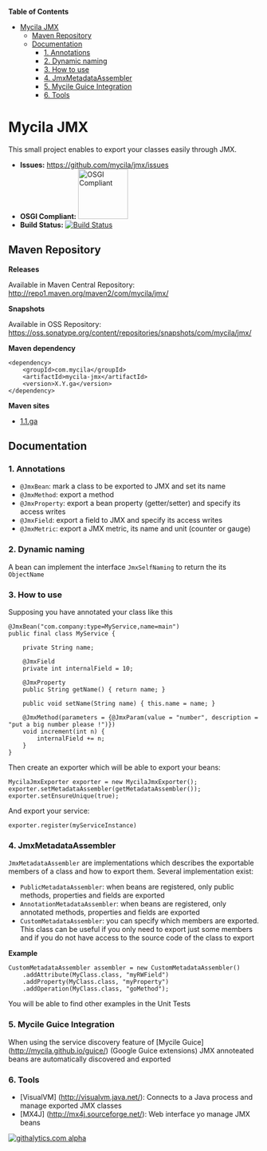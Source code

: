 **Table of Contents**

- [Mycila JMX](#mycila-jmx)
	- [Maven Repository](#maven-repository)
	- [Documentation](#documentation)
		- [1. Annotations](#1-annotations)
		- [2. Dynamic naming](#2-dynamic-naming)
		- [3. How to use](#3-how-to-use)
		- [4. JmxMetadataAssembler](#4-jmxmetadataassembler)
		- [5. Mycile Guice Integration](#5-mycile-guice-integration)
		- [6. Tools](#6-tools)

# Mycila JMX #

This small project enables to export your classes easily through JMX.

 - __Issues:__ https://github.com/mycila/jmx/issues
 - __OSGI Compliant:__ <img width="100px" src="http://www.sonatype.com/system/images/W1siZiIsIjIwMTMvMDQvMTIvMTEvNDAvMzcvMTgzL05leHVzX0ZlYXR1cmVfTWF0cml4X29zZ2lfbG9nby5wbmciXV0/Nexus-Feature-Matrix-osgi-logo.png" title="OSGI Compliant"></img>
 - __Build Status:__ [![Build Status](https://travis-ci.org/mycila/jmx.png?branch=master)](https://travis-ci.org/mycila/jmx)

## Maven Repository ##

 __Releases__

Available in Maven Central Repository: http://repo1.maven.org/maven2/com/mycila/jmx/

 __Snapshots__
 
Available in OSS Repository:  https://oss.sonatype.org/content/repositories/snapshots/com/mycila/jmx/

__Maven dependency__

    <dependency>
        <groupId>com.mycila</groupId>
        <artifactId>mycila-jmx</artifactId>
        <version>X.Y.ga</version>
    </dependency>

__Maven sites__

 - [1.1.ga](http://mycila.github.io/jmx/reports/1.1.ga/index.html)

## Documentation ##

### 1. Annotations ###

 - `@JmxBean`: mark a class to be exported to JMX and set its name 
 - `@JmxMethod`: export a method
 - `@JmxProperty`: export a bean property (getter/setter) and specify its access writes 
 - `@JmxField`: export a field to JMX and specify its access writes
 - `@JmxMetric`: export a JMX metric, its name and unit (counter or gauge)
 
### 2. Dynamic naming ###

A bean can implement the interface `JmxSelfNaming` to return the its `ObjectName`

### 3. How to use ###

Supposing you have annotated your class like this

    @JmxBean("com.company:type=MyService,name=main")
    public final class MyService {
    
        private String name;
    
        @JmxField
        private int internalField = 10;
    
        @JmxProperty
        public String getName() { return name; }
    
        public void setName(String name) { this.name = name; }
    
        @JmxMethod(parameters = {@JmxParam(value = "number", description = "put a big number please !")})
        void increment(int n) {
            internalField += n;
        }
    }

Then create an exporter which will be able to export your beans:

    MycilaJmxExporter exporter = new MycilaJmxExporter();
    exporter.setMetadataAssembler(getMetadataAssembler());
    exporter.setEnsureUnique(true);

And export your service:

    exporter.register(myServiceInstance)


### 4. JmxMetadataAssembler ###

`JmxMetadataAssembler` are implementations which describes the exportable members of a class and how to export them. Several implementation exist:

 - `PublicMetadataAssembler`: when beans are registered, only public methods, properties and fields are exported
 - `AnnotationMetadataAssembler`: when beans are registered, only annotated methods, properties and fields are exported
- `CustomMetadataAssembler`: you can specify which members are exported. This class can be useful if you only need to export just some members and if you do not have access to the source code of the class to export

__Example__

    CustomMetadataAssembler assembler = new CustomMetadataAssembler()
        .addAttribute(MyClass.class, "myRWField")
        .addProperty(MyClass.class, "myProperty")
        .addOperation(MyClass.class, "goMethod");

You will be able to find other examples in the Unit Tests 

### 5. Mycile Guice Integration ###

When using the service discovery feature of [Mycile Guice] (http://mycila.github.io/guice/) (Google Guice extensions) JMX annoteated beans are automatically discovered and exported


### 6. Tools ###

 - [VisualVM] (http://visualvm.java.net/): Connects to a Java process and manage exported JMX classes
 - [MX4J] (http://mx4j.sourceforge.net/): Web interface yo manage JMX beans

[![githalytics.com alpha](https://cruel-carlota.pagodabox.com/85294c815bb3ce46bd79f4cf8d9bb341 "githalytics.com")](http://githalytics.com/mycila/jmx)
